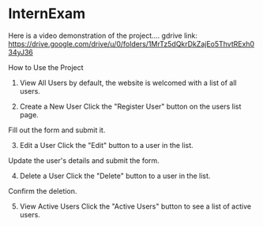 # InternExam

Here is a video demonstration of the project....
gdrive link: https://drive.google.com/drive/u/0/folders/1MrTz5dQkrDkZajEo5ThvtRExh034yJ36

How to Use the Project
1. View All Users
by default, the website is welcomed with a list of all users.

2. Create a New User
Click the "Register User" button on the users list page.

Fill out the form and submit it.

3. Edit a User
Click the "Edit" button to a user in the list.

Update the user's details and submit the form.

4. Delete a User
Click the "Delete" button to a user in the list.

Confirm the deletion.

5. View Active Users
Click the "Active Users" button to see a list of active users.
